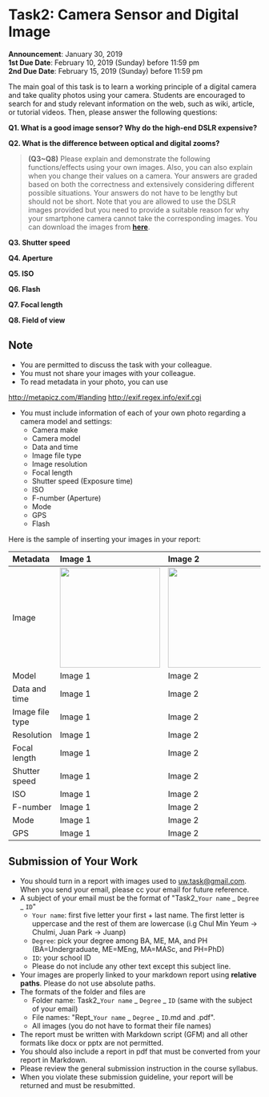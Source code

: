 # Task2: Camera Sensor and Digital Image
**Announcement**: January 30, 2019  
**1st Due Date**: February 10, 2019 (Sunday) before 11:59 pm  
**2nd Due Date**: February 15, 2019 (Sunday) before 11:59 pm  

The main goal of this task is to learn a working principle of a digital camera and take quality photos using your camera. Students are encouraged to search for and study relevant information on the web, such as wiki, article, or tutorial videos. Then, please answer the following questions:   

**Q1. What is a good image sensor? Why do the high-end DSLR expensive?**  

**Q2. What is the difference between optical and digital zooms?**

> **(Q3~Q8)** Please explain and demonstrate the following functions/effects using your own images. Also, you can also explain when you change their values on a camera. Your answers are graded based on both the correctness and extensively considering different possible situations. Your answers do not have to be lengthy but should not be short. Note that you are allowed to use the DSLR images provided but you need to provide a suitable reason for why your smartphone camera cannot take the corresponding images. You can download the images from [**here**]().
 
**Q3. Shutter speed**

**Q4. Aperture**

**Q5. ISO**

**Q6. Flash**

**Q7. Focal length**

**Q8. Field of view**

## Note
* You are permitted to discuss the task with your colleague. 
* You must not share your images with your colleague.
* To read metadata in your photo, you can use 

http://metapicz.com/#landing
http://exif.regex.info/exif.cgi

* You must include information of each of your own photo regarding a camera model and settings:  
	* Camera make
	* Camera model
	* Data and time
	* Image file type
	* Image resolution
	* Focal length
	* Shutter speed (Exposure time)
	* ISO
	* F-number (Aperture)
	* Mode
	* GPS 
	* Flash

Here is the sample of inserting your images in your report:  

|Metadata|Image 1|Image 2|Image 2|
|:----|:-----|:----|:----|
|Image|<img align="center" width="200" src="http://www.fillmurray.com/100/100">|<img align="center" width="200" src="http://www.fillmurray.com/100/100">|<img align="center" width="200" src="http://www.fillmurray.com/100/100">|
|Model|Image 1|Image 2|Image 3|
|Data and time|Image 1|Image 2|Image 3|
|Image file type|Image 1|Image 2|Image 3|
|Resolution|Image 1|Image 2|Image 3|
|Focal length|Image 1|Image 2|Image 3|
|Shutter speed|Image 1|Image 2|Image 3|
|ISO|Image 1|Image 2|Image 3|
|F-number|Image 1|Image 2|Image 3|
|Mode|Image 1|Image 2|Image 3|
|GPS|Image 1|Image 2|Image 3|

## Submission of Your Work
* You should turn in a report with images used to uw.task@gmail.com. When you send your email, please cc your email for future reference.  
* A subject of your email must be the format of "Task2_`Your name` _ `Degree` _ `ID`"
	* `Your name`: first five letter your first + last name. The first letter is uppercase and the rest of them are lowercase (i.g Chul Min Yeum -> Chulmi, Juan Park -> Juanp)   
	* `Degree`: pick your degree among BA, ME, MA, and PH (BA=Undergraduate, ME=MEng, MA=MASc, and PH=PhD)  
	* `ID`: your school ID
	* Please do not include any other text except this subject line.    
* Your images are properly linked to your markdown report using **relative paths**. Please do not use absolute paths.  
* The formats of the folder and files are 
	* Folder name: Task2_`Your name` _ `Degree` _ `ID` (same with the subject of your email)  
	* File names: "Rept_`Your name` _ `Degree` _ `ID`.md and .pdf".
	* All images (you do not have to format their file names)   
* The report must be written with Markdown script (GFM) and all other formats like docx or pptx are not permitted. 
* You should also include a report in pdf that must be converted from your report in Markdown.
* Please review the general submission instruction in the course syllabus. 
* When you violate these submission guideline, your report will be returned and must be resubmitted. 
